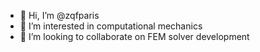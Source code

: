 - 👋 Hi, I’m @zqfparis
- 👀 I’m interested in computational mechanics
- 💞️ I’m looking to collaborate on FEM solver development
